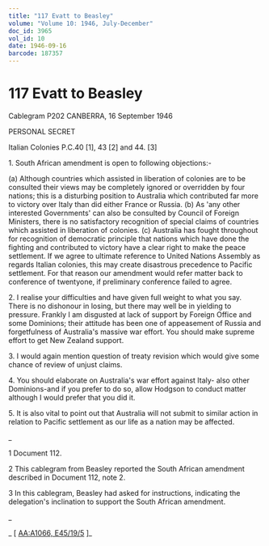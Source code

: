 ```yaml
---
title: "117 Evatt to Beasley"
volume: "Volume 10: 1946, July-December"
doc_id: 3965
vol_id: 10
date: 1946-09-16
barcode: 187357
---
```


# 117 Evatt to Beasley

Cablegram P202 CANBERRA, 16 September 1946

PERSONAL SECRET

Italian Colonies P.C.40 [1], 43 [2] and 44. [3]

1\. South African amendment is open to following objections:-

(a) Although countries which assisted in liberation of colonies are to be consulted their views may be completely ignored or overridden by four nations; this is a disturbing position to Australia which contributed far more to victory over Italy than did either France or Russia. (b) As 'any other interested Governments' can also be consulted by Council of Foreign Ministers, there is no satisfactory recognition of special claims of countries which assisted in liberation of colonies. (c) Australia has fought throughout for recognition of democratic principle that nations which have done the fighting and contributed to victory have a clear right to make the peace settlement. If we agree to ultimate reference to United Nations Assembly as regards Italian colonies, this may create disastrous precedence to Pacific settlement. For that reason our amendment would refer matter back to conference of twentyone, if preliminary conference failed to agree.

2\. I realise your difficulties and have given full weight to what you say. There is no dishonour in losing, but there may well be in yielding to pressure. Frankly I am disgusted at lack of support by Foreign Office and some Dominions; their attitude has been one of appeasement of Russia and forgetfulness of Australia's massive war effort. You should make supreme effort to get New Zealand support.

3\. I would again mention question of treaty revision which would give some chance of review of unjust claims.

4\. You should elaborate on Australia's war effort against Italy- also other Dominions-and if you prefer to do so, allow Hodgson to conduct matter although I would prefer that you did it.

5\. It is also vital to point out that Australia will not submit to similar action in relation to Pacific settlement as our life as a nation may be affected.

_

1 Document 112.

2 This cablegram from Beasley reported the South African amendment described in Document 112, note 2.

3 In this cablegram, Beasley had asked for instructions, indicating the delegation's inclination to support the South African amendment.

_

_ [ [AA:A1066, E45/19/5](http://www.naa.gov.au/cgi-bin/Search?O=I&Number=187357) ]_

